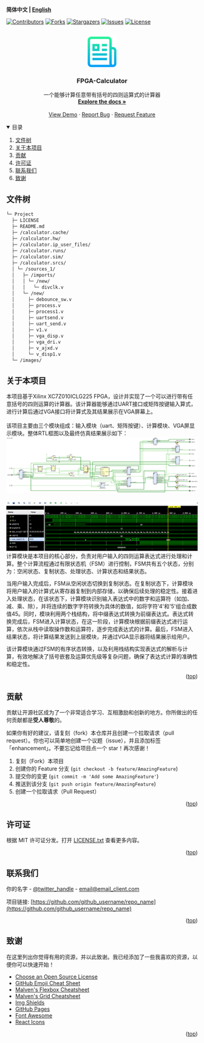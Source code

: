 **简体中文 | [English](README.md)**
<div id="top"></div>

[![Contributors][contributors-shield]][contributors-url]
[![Forks][forks-shield]][forks-url]
[![Stargazers][stars-shield]][stars-url]
[![Issues][issues-shield]][issues-url]
[![License][license-shield]][license-url]


<!-- PROJECT LOGO -->
<br />
<div align="center">
    <a href="https://github.com/MoonGrt/FPGA-Calculator">
    <img src="images/logo.png" alt="Logo" width="80" height="80">
    </a>
<h3 align="center">FPGA-Calculator</h3>
    <p align="center">
    一个能够计算任意带有括号的四则运算式的计算器
    <br />
    <a href="https://github.com/MoonGrt/FPGA-Calculator"><strong>Explore the docs »</strong></a>
    <br />
    <br />
    <a href="https://github.com/MoonGrt/FPGA-Calculator">View Demo</a>
    ·
    <a href="https://github.com/MoonGrt/FPGA-Calculator/issues">Report Bug</a>
    ·
    <a href="https://github.com/MoonGrt/FPGA-Calculator/issues">Request Feature</a>
    </p>
</div>




<!-- CONTENTS -->
<details open>
  <summary>目录</summary>
  <ol>
    <li><a href="#文件树">文件树</a></li>
    <li>
      <a href="#关于本项目">关于本项目</a>
      <ul>
      </ul>
    </li>
    <li><a href="#贡献">贡献</a></li>
    <li><a href="#许可证">许可证</a></li>
    <li><a href="#联系我们">联系我们</a></li>
    <li><a href="#致谢">致谢</a></li>
  </ol>
</details>





<!-- 文件树 -->
## 文件树

```
└─ Project
  ├─ LICENSE
  ├─ README.md
  ├─ /calculator.cache/
  ├─ /calculator.hw/
  ├─ /calculator.ip_user_files/
  ├─ /calculator.runs/
  ├─ /calculator.sim/
  ├─ /calculator.srcs/
  │ └─ /sources_1/
  │   ├─ /imports/
  │   │ └─ /new/
  │   │   └─ divclk.v
  │   └─ /new/
  │     ├─ debounce_sw.v
  │     ├─ process.v
  │     ├─ process1.v
  │     ├─ uartsend.v
  │     ├─ uart_send.v
  │     ├─ v1.v
  │     ├─ vga_disp.v
  │     ├─ vga_dri.v
  │     ├─ v_ajxd.v
  │     └─ v_disp1.v
  └─ /images/

```



<!-- 关于本项目 -->
## 关于本项目

<p style=" margin-top:0px; margin-bottom:0px; margin-left:0px; margin-right:0px; -qt-block-indent:0; text-indent:0px;">本项目基于Xilinx XC7Z010ICLG225 FPGA，设计并实现了一个可以进行带有任意括号的四则运算的计算器。该计算器能够通过UART接口或矩阵按键输入算式，进行计算后通过VGA接口将计算式及其结果展示在VGA屏幕上。</p>
<p style="-qt-paragraph-type:empty; margin-top:0px; margin-bottom:0px; margin-left:0px; margin-right:0px; -qt-block-indent:0; text-indent:0px;"><br /></p>
<p style=" margin-top:0px; margin-bottom:0px; margin-left:0px; margin-right:0px; -qt-block-indent:0; text-indent:0px;">该项目主要由三个模块组成：输入模块（uart、矩阵按键）、计算模块、VGA屏显示模块。整体RTL框图以及最终仿真结果展示如下：</p>
<p align="center" style=" margin-top:0px; margin-bottom:0px; margin-left:0px; margin-right:0px; -qt-block-indent:0; text-indent:0px;"><img src="images/RTL.png" /></p>
<p style="-qt-paragraph-type:empty; margin-top:0px; margin-bottom:0px; margin-left:0px; margin-right:0px; -qt-block-indent:0; text-indent:0px;"><br /></p>
<p align="center" style=" margin-top:0px; margin-bottom:0px; margin-left:0px; margin-right:0px; -qt-block-indent:0; text-indent:0px;"><img src="images/Simulation.png" /></p>
<p style=" margin-top:0px; margin-bottom:0px; margin-left:0px; margin-right:0px; -qt-block-indent:0; text-indent:0px;">计算模块是本项目的核心部分，负责对用户输入的四则运算表达式进行处理和计算。整个计算流程通过有限状态机（FSM）进行控制，FSM共有五个状态，分别为：空闲状态、复制状态、处理状态、计算状态和结果状态。</p>
<p style=" margin-top:12px; margin-bottom:12px; margin-left:0px; margin-right:0px; -qt-block-indent:0; text-indent:0px;">当用户输入完成后，FSM从空闲状态切换到复制状态。在复制状态下，计算模块将用户输入的计算式从寄存器复制到内部存储，以确保后续处理的稳定性。接着进入处理状态，在该状态下，计算模块识别输入表达式中的数字和运算符（如加、减、乘、除），并将连续的数字字符转换为具体的数值，如将字符'4'和'5'组合成数值45。同时，模块利用两个栈结构，将中缀表达式转换为前缀表达式。表达式转换完成后，FSM进入计算状态，在这一阶段，计算模块根据前缀表达式进行运算，依次从栈中读取操作数和运算符，逐步完成表达式的计算。最后，FSM进入结果状态，将计算结果发送到上层模块，并通过VGA显示器将结果展示给用户。</p>
<p style=" margin-top:12px; margin-bottom:12px; margin-left:0px; margin-right:0px; -qt-block-indent:0; text-indent:0px;">该计算模块通过FSM的有序状态转换，以及利用栈结构实现表达式的解析与计算，有效地解决了括号嵌套及运算优先级等复杂问题，确保了表达式计算的准确性和稳定性。</p></body></html>
<p align="right">(<a href="#top">top</a>)</p>



<!-- 贡献 -->
## 贡献

贡献让开源社区成为了一个非常适合学习、互相激励和创新的地方。你所做出的任何贡献都是**受人尊敬**的。

如果你有好的建议，请复刻（fork）本仓库并且创建一个拉取请求（pull request）。你也可以简单地创建一个议题（issue），并且添加标签「enhancement」。不要忘记给项目点一个 star！再次感谢！

1. 复刻（Fork）本项目
2. 创建你的 Feature 分支 (`git checkout -b feature/AmazingFeature`)
3. 提交你的变更 (`git commit -m 'Add some AmazingFeature'`)
4. 推送到该分支 (`git push origin feature/AmazingFeature`)
5. 创建一个拉取请求（Pull Request）
<p align="right">(<a href="#top">top</a>)</p>



<!-- 许可证 -->
## 许可证

根据 MIT 许可证分发。打开 [LICENSE.txt](LICENSE.txt) 查看更多内容。
<p align="right">(<a href="#top">top</a>)</p>



<!-- 联系我们 -->
## 联系我们

你的名字 - [@twitter_handle](https://twitter.com/twitter_handle) - email@email_client.com

项目链接: [https://github.com/github_username/repo_name](https://github.com/github_username/repo_name)
<p align="right">(<a href="#top">top</a>)</p>



<!-- 致谢 -->
## 致谢

在这里列出你觉得有用的资源，并以此致谢。我已经添加了一些我喜欢的资源，以便你可以快速开始！

* [Choose an Open Source License](https://choosealicense.com)
* [GitHub Emoji Cheat Sheet](https://www.webpagefx.com/tools/emoji-cheat-sheet)
* [Malven's Flexbox Cheatsheet](https://flexbox.malven.co/)
* [Malven's Grid Cheatsheet](https://grid.malven.co/)
* [Img Shields](https://shields.io)
* [GitHub Pages](https://pages.github.com)
* [Font Awesome](https://fontawesome.com)
* [React Icons](https://react-icons.github.io/react-icons/search)
<p align="right">(<a href="#top">top</a>)</p>




<!-- MARKDOWN LINKS & IMAGES -->
<!-- https://www.markdownguide.org/basic-syntax/#reference-style-links -->
[contributors-shield]: https://img.shields.io/github/contributors/MoonGrt/FPGA-Calculator.svg?style=for-the-badge
[contributors-url]: https://github.com/MoonGrt/FPGA-Calculator/graphs/contributors
[forks-shield]: https://img.shields.io/github/forks/MoonGrt/FPGA-Calculator.svg?style=for-the-badge
[forks-url]: https://github.com/MoonGrt/FPGA-Calculator/network/members
[stars-shield]: https://img.shields.io/github/stars/MoonGrt/FPGA-Calculator.svg?style=for-the-badge
[stars-url]: https://github.com/MoonGrt/FPGA-Calculator/stargazers
[issues-shield]: https://img.shields.io/github/issues/MoonGrt/FPGA-Calculator.svg?style=for-the-badge
[issues-url]: https://github.com/MoonGrt/FPGA-Calculator/issues
[license-shield]: https://img.shields.io/github/license/MoonGrt/FPGA-Calculator.svg?style=for-the-badge
[license-url]: https://github.com/MoonGrt/FPGA-Calculator/blob/master/LICENSE

